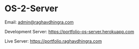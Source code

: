 # OS-2-Server

Email: admin@raghavdhingra.com

Development Server: https://portfolio-os-server.herokuapp.com

Live Server: https://portfolio.raghavdhingra.com
